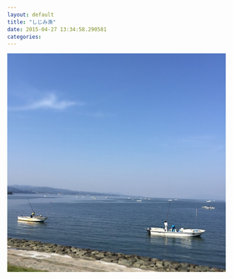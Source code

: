 ```yaml
---
layout: default
title: "しじみ漁"
date: 2015-04-27 13:34:58.290581
categories: 
---
```


![しじみ漁](/assets/images/201504/11184548_1677062239188055_319783543_n.jpg)


